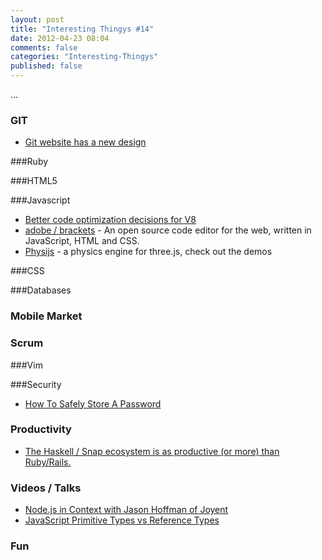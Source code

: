 ```yaml
---
layout: post
title: "Interesting Thingys #14"
date: 2012-04-23 08:04
comments: false
categories: "Interesting-Thingys"
published: false
---
```


...
<!-- More -->

### GIT
- [Git website has a new design](http://git-scm.com/)

###Ruby

###HTML5

###Javascript
- [Better code optimization decisions for V8](http://blog.chromium.org/2012/05/better-code-optimization-decisions-for.html)
- [adobe / brackets](https://github.com/adobe/brackets) - An open source code editor for the web, written in JavaScript, HTML and CSS.
- [Physijs](http://chandlerprall.github.com/Physijs) - a physics engine for three.js, check out the demos

###CSS

###Databases

### Mobile Market

### Scrum

###Vim

###Security
- [How To Safely Store A Password](http://codahale.com/how-to-safely-store-a-password/)

### Productivity
- [The Haskell / Snap ecosystem is as productive (or more) than Ruby/Rails.](http://blog.dbpatterson.com/post/21885034168)

### Videos / Talks
- [Node.js in Context with Jason Hoffman of Joyent](http://www.youtube.com/watch?v=yluchvyUzvU)
- [JavaScript Primitive Types vs Reference Types](http://www.youtube.com/watch?v=mh-hPzDfb_Q)

### Fun

